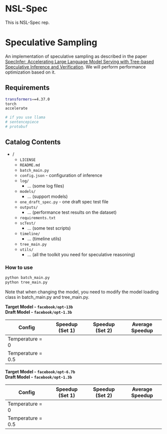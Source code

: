 # NSL-Spec
This is NSL-Spec rep.

# Speculative Sampling

An implementation of speculative sampling as described in the paper [SpecInfer: Accelerating Large Language Model Serving with Tree-based Speculative Inference and Verification](https://arxiv.org/abs/2305.09781).
We will perform performance optimization based on it.


## Requirements

```bash
transformers==4.37.0
torch
accelerate

# if you use llama 
# sentencepiece
# protobuf
```

## Catalog Contents

- /
  - `LICENSE`
  - `README.md`
  - `batch_main.py`
  - `config.json` - configuration of inference
  - `log/`
    - ... (some log files)
  - `models/`
    - ... (support models)
  - `one_draft_spec.py` - one draft spec test file
  - `outputs/`
    - ... (performance test results on the dataset)
  - `requirements.txt`
  - `scTest/`
    - ... (some test scripts)
  - `timeline/`
    - ... (timeline utils)
  - `tree_main.py`
  - `utils/`
    - ... (all the toolkit you need for speculative reasoning)


### How to use

```bash
python batch_main.py 
python tree_main.py 
```
Note that when changing the model, you need to modify the model loading class in batch_main.py and tree_main.py.



**Target Model - `facebook/opt-13b`**  
**Draft Model - `facebook/opt-1.3b`**

| Config            | Speedup (Set 1) | Speedup (Set 2) | Average Speedup |
|-------------------|-----------------|-----------------|-----------------|
| Temperature = 0   |             |             |             |
| Temperature = 0.5 |             |             |             |

**Target Model - `facebook/opt-6.7b`**  
**Draft Model - `facebook/opt-1.3b`**

| Config            | Speedup (Set 1) | Speedup (Set 2) | Average Speedup |
|-------------------|-----------------|-----------------|-----------------|
| Temperature = 0   |             |             |             |
| Temperature = 0.5 |             |             |             |

